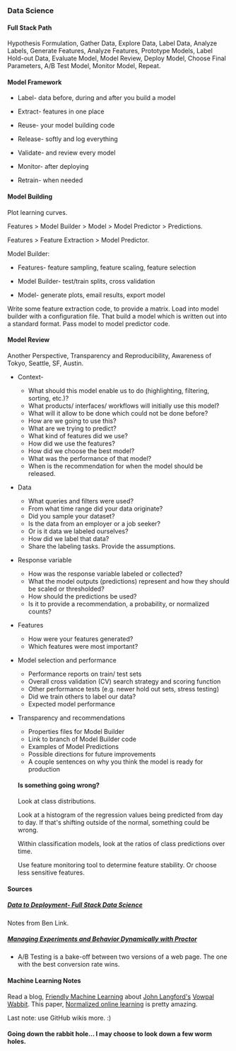 ### Data Science 

#### Full Stack Path

Hypothesis Formulation, Gather Data, Explore Data, 
Label Data, Analyze Labels, Generate Features, 
Analyze Features, Prototype Models, Label Hold-out Data, 
Evaluate Model, Model Review, Deploy Model, 
Choose Final Parameters, A/B Test Model, 
Monitor Model, Repeat.

#### Model Framework

* Label- data before, during and after you build a model

* Extract- features in one place

* Reuse- your model building code

* Release- softly and log everything

* Validate- and review every model

* Monitor- after deploying

* Retrain- when needed

#### Model Building

Plot learning curves.

Features > Model Builder > Model > Model Predictor > Predictions.

Features > Feature Extraction > Model Predictor.

Model Builder:

* Features- feature sampling, feature scaling, feature selection

* Model Builder- test/train splits, cross validation

* Model- generate plots, email results, export model

Write some feature extraction code, to provide a matrix.
Load into model builder with a configuration file.
That build a model which is written out into a standard format.
Pass model to model predictor code.

#### Model Review

Another Perspective, Transparency and Reproducibility, 
Awareness of Tokyo, Seattle, SF, Austin.

* Context- 
  * What should this model enable us to do 
(highlighting, filtering, sorting, etc.)? 
  * What products/ interfaces/ workflows will 
  initially use this model?
  * What will it allow to be done which 
  could not be done before?
  * How are we going to use this? 
  * What are we trying to predict?
  * What kind of features did we use?
  * How did we use the features? 
  * How did we choose the best model?
  * What was the performance of that model?
  * When is the recommendation for when the model should be released.

* Data
  * What queries and filters were used?
  * From what time range did your data originate?
  * Did you sample your dataset?
  * Is the data from an employer or a job seeker?
  * Or is it data we labeled ourselves?
  * How did we label that data?
  * Share the labeling tasks. Provide the assumptions.
  
* Response variable
  * How was the response variable labeled or collected?
  * What the model outputs (predictions) represent
  and how they should be scaled or thresholded?
  * How should the predictions be used? 
  * Is it to provide a recommendation, a probability, 
  or normalized counts?

* Features
  * How were your features generated?
  * Which features were most important?
  
* Model selection and performance
  * Performance reports on train/ test sets
  * Overall cross validation (CV) search strategy
  and scoring function
  * Other performance tests (e.g. newer
  hold out sets, stress testing)
  * Did we train others to label our data?
  * Expected model performance

* Transparency and recommendations
  * Properties files for Model Builder
  * Link to branch of Model Builder code
  * Examples of Model Predictions
  * Possible directions for future improvements
  * A couple sentences on why you think the model is
  ready for production
  
  #### Is something going wrong?
  
  Look at class distributions.
  
  Look at a histogram of the 
  regression values being predicted 
  from day to day. If that's shifting 
  outside of the normal, something could be wrong.
  
  Within classification models, 
  look at the ratios of class predictions 
  over time.
  
  Use feature monitoring tool to determine feature stability.
  Or choose less sensitive features.

#### Sources

##### [Data to Deployment- Full Stack Data Science](http://engineering.indeedblog.com/talks/data-to-deployment/)

Notes from Ben Link.

##### [Managing Experiments and Behavior Dynamically with Proctor](http://engineering.indeedblog.com/talks/managing-experiments-behavior-dynamically-proctor/)

* A/B Testing is a bake-off between two versions of 
a web page. The one with the best conversion rate wins.

#### Machine Learning Notes

Read a blog,  [Friendly Machine Learning](http://engineering.indeedblog.com/blog/2017/06/friendly-machine-learning/)
about [John Langford's](https://github.com/JohnLangford) 
[Vowpal Wabbit](https://github.com/JohnLangford/vowpal_wabbit/wiki).
This paper, [Normalized online learning](https://arxiv.org/pdf/1305.6646.pdf)
is pretty amazing.

Last note: use GitHub wikis more. :)

#### Going down the rabbit hole... I may choose to look down a few worm holes.


